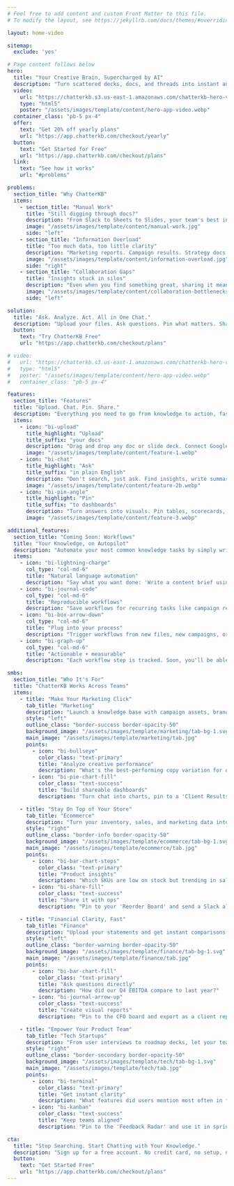 ```yaml
---
# Feel free to add content and custom Front Matter to this file.
# To modify the layout, see https://jekyllrb.com/docs/themes/#overriding-theme-defaults

layout: home-video

sitemap:
  exclude: 'yes'

# Page content follows below
hero:
  title: "Your Creative Brain, Supercharged by AI"
  description: "Turn scattered decks, docs, and threads into instant answers, reports, and dashboards. All from one chat. Ask questions. Pin insights. Automate your workflows."
  video:
    url: "https://chatterkb.s3.us-east-1.amazonaws.com/chatterkb-hero-video.m4v"
    type: "html5"
    poster: "/assets/images/template/content/hero-app-video.webp"
  container_class: "pb-5 px-4"
  offer:
    text: "Get 20% off yearly plans"
    url: "https://app.chatterkb.com/checkout/yearly"
  button:
    text: "Get Started for Free"
    url: "https://app.chatterkb.com/checkout/plans"
  link:
    text: "See how it works"
    url: "#problems"

problems:
  section_title: "Why ChatterKB"
  items:
    - section_title: "Manual Work"
      title: "Still digging through docs?"
      description: "From Slack to Sheets to Slides, your team's best insights are lost in the noise. Finding what matters shouldn't take hours."
      image: "/assets/images/template/content/manual-work.jpg"
      side: "left"
    - section_title: "Information Overload"
      title: "Too much data, too little clarity"
      description: "Marketing reports. Campaign results. Strategy docs. They're everywhere but rarely where you need them when you need them."
      image: "/assets/images/template/content/information-overload.jpg"
      side: "right"
    - section_title: "Collaboration Gaps"
      title: "Insights stuck in silos"
      description: "Even when you find something great, sharing it means screenshots, email threads, or another tool. Let AI do the organizing."
      image: "/assets/images/template/content/collaboration-bottlenecks.jpg"
      side: "left"

solution:
  title: "Ask. Analyze. Act. All in One Chat."
  description: "Upload your files. Ask questions. Pin what matters. Share it instantly. Soon, you'll be able to generate workflows from plain language, turning insights into action automatically."
  button:
    text: "Try ChatterKB Free"
    url: "https://app.chatterkb.com/checkout/plans"

# video:
#   url: "https://chatterkb.s3.us-east-1.amazonaws.com/chatterkb-hero-video.m4v"
#   type: "html5"
#   poster: "/assets/images/template/content/hero-app-video.webp"
#   container_class: "pb-5 px-4"

features:
  section_title: "Features"
  title: "Upload. Chat. Pin. Share."
  description: "Everything you need to go from knowledge to action, faster than ever."
  items:
    - icon: "bi-upload"
      title_highlight: "Upload"
      title_suffix: "your docs"
      description: "Drag and drop any doc or slide deck. Connect Google Drive, Notion, Slack, or YouTube transcripts. ChatterKB builds your AI-ready knowledge base."
      image: "/assets/images/template/content/feature-1.webp"
    - icon: "bi-chat"
      title_highlight: "Ask"
      title_suffix: "in plain English"
      description: "Don't search, just ask. Find insights, write summaries, or get answers from your files in seconds. Like ChatGPT, but trained on your stuff."
      image: "/assets/images/template/content/feature-2b.webp"
    - icon: "bi-pin-angle"
      title_highlight: "Pin"
      title_suffix: "to dashboards"
      description: "Turn answers into visuals. Pin tables, scorecards, or writeups to team dashboards you can share or make public-facing in one click."
      image: "/assets/images/template/content/feature-3.webp"

additional_features:
  section_title: "Coming Soon: Workflows"
  title: "Your Knowledge, on Autopilot"
  description: "Automate your most common knowledge tasks by simply writing them in plain language. No nodes. No code. Just intent -> action."
  items:
    - icon: "bi-lightning-charge"
      col_type: "col-md-6"
      title: "Natural language automation"
      description: "Say what you want done: 'Write a content brief using last month's data' and watch the steps generate in real-time."
    - icon: "bi-journal-code"
      col_type: "col-md-6"
      title: "Reproducible workflows"
      description: "Save workflows for recurring tasks like campaign reviews, client reports, and competitor analysis."
    - icon: "bi-box-arrow-down"
      col_type: "col-md-6"
      title: "Plug into your process"
      description: "Trigger workflows from new files, new campaigns, or new Slack threads. Connect to external apps via API or Zapier."
    - icon: "bi-graph-up"
      col_type: "col-md-6"
      title: "Actionable + measurable"
      description: "Each workflow step is tracked. Soon, you'll be able to see what's working and what's getting stuck right from your dashboard."

smbs:
  section_title: "Who It's For"
  title: "ChatterKB Works Across Teams"
  items:
    - title: "Make Your Marketing Click"
      tab_title: "Marketing"
      description: "Launch a knowledge base with campaign assets, brand voice, and reports. Generate insights instantly, pin your best performing ideas, and share them with your team or clients."
      style: "left"
      outline_class: "border-success border-opacity-50"
      background_image: "/assets/images/template/marketing/tab-bg-1.svg"
      main_image: "/assets/images/template/marketing/tab.jpg"
      points:
        - icon: "bi-bullseye"
          color_class: "text-primary"
          title: "Analyze creative performance"
          description: "What's the best-performing copy variation for our ad set last week?"
        - icon: "bi-pie-chart-fill"
          color_class: "text-success"
          title: "Build shareable dashboards"
          description: "Turn chat into charts, pin to a 'Client Results' board, and keep everyone aligned."

    - title: "Stay On Top of Your Store"
      tab_title: "Ecommerce"
      description: "Turn your inventory, sales, and marketing data into a living dashboard that answers questions and alerts your team when action is needed."
      style: "right"
      outline_class: "border-info border-opacity-50"
      background_image: "/assets/images/template/ecommerce/tab-bg-1.svg"
      main_image: "/assets/images/template/ecommerce/tab.jpg"
      points:
        - icon: "bi-bar-chart-steps"
          color_class: "text-primary"
          title: "Product insights"
          description: "Which SKUs are low on stock but trending in sales?"
        - icon: "bi-share-fill"
          color_class: "text-success"
          title: "Share it with ops"
          description: "Pin to your 'Reorder Board' and send a Slack alert to the buyer team."

    - title: "Financial Clarity, Fast"
      tab_title: "Finance"
      description: "Upload your statements and get instant comparisons, trend graphs, and variance analysis. Chat with your financials, not just your accountant."
      style: "left"
      outline_class: "border-warning border-opacity-50"
      background_image: "/assets/images/template/finance/tab-bg-1.svg"
      main_image: "/assets/images/template/finance/tab.jpg"
      points:
        - icon: "bi-bar-chart-fill"
          color_class: "text-primary"
          title: "Ask questions directly"
          description: "How did our Q4 EBITDA compare to last year?"
        - icon: "bi-journal-arrow-up"
          color_class: "text-success"
          title: "Create visual reports"
          description: "Pin to the CFO board and export as a client report in seconds."

    - title: "Empower Your Product Team"
      tab_title: "Tech Startups"
      description: "From user interviews to roadmap decks, let your team ask questions, surface insights, and automate reporting. All from one chat-based hub."
      style: "right"
      outline_class: "border-secondary border-opacity-50"
      background_image: "/assets/images/template/tech/tab-bg-1.svg"
      main_image: "/assets/images/template/tech/tab.jpg"
      points:
        - icon: "bi-terminal"
          color_class: "text-primary"
          title: "Get instant clarity"
          description: "What features did users mention most often in feedback this week?"
        - icon: "bi-kanban"
          color_class: "text-success"
          title: "Keep teams aligned"
          description: "Pin to the 'Feedback Radar' and use it in sprint planning."

cta:
  title: "Stop Searching. Start Chatting with Your Knowledge."
  description: "Sign up for a free account. No credit card, no setup, no noise."
  button:
    text: "Get Started Free"
    url: "https://app.chatterkb.com/checkout/plans"
---
```


